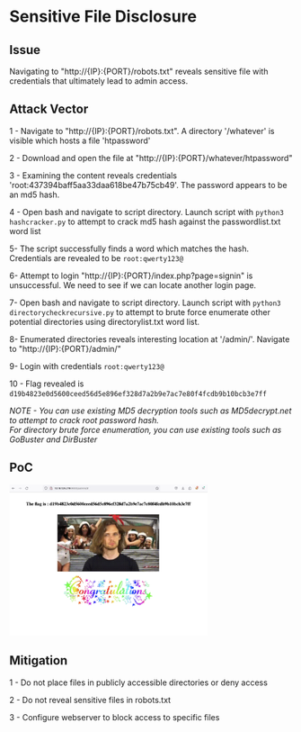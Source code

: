 # Sensitive File Disclosure

## Issue

Navigating to  "http://{IP}:{PORT}/robots.txt" reveals sensitive file with credentials that ultimately lead to admin access.


## Attack Vector

1 - Navigate to "http://{IP}:{PORT}/robots.txt". A directory '/whatever' is visible which hosts a file 'htpassword'

2 - Download and open the file at "http://{IP}:{PORT}/whatever/htpassword"

3 - Examining the content reveals credentials 'root:437394baff5aa33daa618be47b75cb49'. The password appears to be an md5 hash.

4 - Open bash and navigate to script directory. Launch script with `python3 hashcracker.py` to attempt to crack md5 hash against the passwordlist.txt word list

5- The script successfully finds a word which matches the hash. Credentials are revealed to be `root:qwerty123@`

6- Attempt to login "http://{IP}:{PORT}/index.php?page=signin" is unsuccessful. We need to see if we can locate another login page.

7- Open bash and navigate to script directory. Launch script with `python3 directorycheckrecursive.py` to attempt to brute force enumerate other potential directories using directorylist.txt word list. 

8- Enumerated directories reveals interesting location at '/admin/'. Navigate to "http://{IP}:{PORT}/admin/"

9- Login with credentials `root:qwerty123@`

10 - Flag revealed is `d19b4823e0d5600ceed56d5e896ef328d7a2b9e7ac7e80f4fcdb9b10bcb3e7ff`

*NOTE - You can use existing MD5 decryption tools such as MD5decrypt.net to attempt to crack root password hash. \
For directory brute force enumeration, you can use existing tools such as GoBuster and DirBuster*


## PoC

<img src="06_Screenshot.png" width="70%" height="70%" />


## Mitigation

1 - Do not place files in publicly accessible directories or deny access

2 - Do not reveal sensitive files in robots.txt

3 - Configure webserver to block access to specific files




